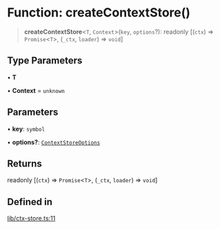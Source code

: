 # Function: createContextStore()

> **createContextStore**\<`T`, `Context`\>(`key`, `options`?): readonly [(`ctx`) => `Promise`\<`T`\>, (`_ctx`, `loader`) => `void`]

## Type Parameters

• **T**

• **Context** = `unknown`

## Parameters

• **key**: `symbol`

• **options?**: [`ContextStoreOptions`](../interfaces/ContextStoreOptions.md)

## Returns

readonly [(`ctx`) => `Promise`\<`T`\>, (`_ctx`, `loader`) => `void`]

## Defined in

[lib/ctx-store.ts:11](https://github.com/andreisergiu98/baeta/blob/277f62f15bfdecc05d507a84e60b62e5bc08a747/packages/core/lib/ctx-store.ts#L11)
